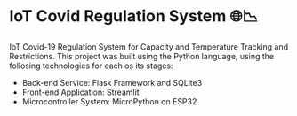# IoT Covid Regulation System 🌐📉

IoT Covid-19 Regulation System for Capacity and Temperature Tracking and Restrictions. This project was built using the Python language, using the follosing technologies for each os its stages:

- Back-end Service: Flask Framework and SQLite3
- Front-end Application: Streamlit
- Microcontroller System: MicroPython on ESP32
